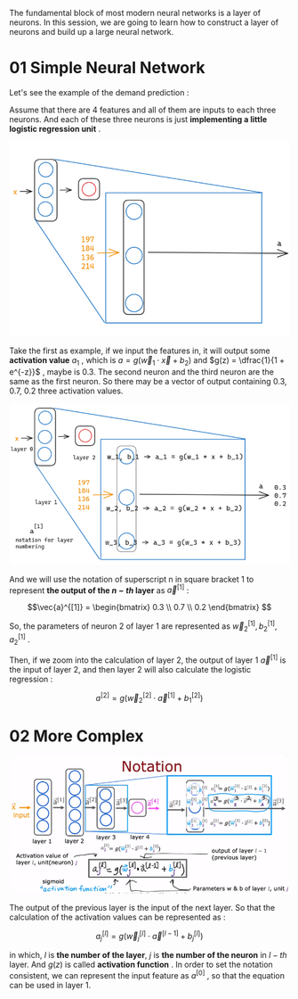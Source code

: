 The fundamental block of most modern neural networks is a layer of neurons. In this session, we are going to learn how to construct a layer of neurons and build up a large neural network.

# 01 Simple Neural Network

Let's see the example of the demand prediction : 

Assume that there are 4 features and all of them are inputs to each three neurons. And each of these three neurons is just **implementing a little logistic regression unit** .

![](imgs/layer_struct_1.png)

Take the first as example, if we input the features in, it will output some **activation value** $a_1$ , which is $a = g(\vec{w}_1 \cdot \vec{x} + b_2)$ and $g(z) = \dfrac{1}{1 + e^{-z}}$  , maybe is 0.3. The second neuron and the third neuron are the same as the first neuron. So there may be a vector of output containing 0.3, 0.7, 0.2 three activation values.

![](imgs/layer_struct_2.png)

And we will use the notation of superscript n in square bracket 1 to represent **the output of the $n-th$ layer** as $\vec{a}^{[1]}$ : 

$$\vec{a}^{[1]} = 
\begin{bmatrix}
0.3 \\ 0.7 \\ 0.2
\end{bmatrix}
$$

So, the parameters of neuron 2 of layer 1 are represented as $\vec{w}^{[1]}_{2}, b^{[1]}_{2}, a^{[1]}_{2}$ .

Then, if we zoom into the calculation of layer 2, the output of layer 1 $\vec{a}^{[1]}$ is the input of layer 2, and then layer 2 will also calculate the logistic regression :

$$a^{[2]} = g (\vec{w}^{[2]}_{2} \cdot \vec{a}^{[1]} + b^{[2]}_1)$$

# 02 More Complex

![](imgs/layer_struct_3.png)

The output of the previous layer is the input of the next layer. So that the calculation of the activation values can be represented as : 

$$a^{[l]}_j = g (\vec{w}^{[l]}_j \cdot \vec{a}^{[l - 1]} + b^{[l]}_j)$$

in which, $l$ is **the number of the layer**, $j$ is **the number of the neuron** in $l-th$ layer. And $g(z)$ is called **activation function** . In order to set the notation consistent, we can represent the input feature as $a^{[0]}$ , so that the equation can be used in layer 1.